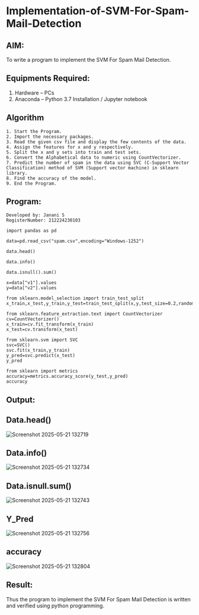 # Implementation-of-SVM-For-Spam-Mail-Detection

## AIM:
To write a program to implement the SVM For Spam Mail Detection.

## Equipments Required:
1. Hardware – PCs
2. Anaconda – Python 3.7 Installation / Jupyter notebook

## Algorithm
```
1. Start the Program.
2. Import the necessary packages.
3. Read the given csv file and display the few contents of the data.
4. Assign the features for x and y respectively.
5. Split the x and y sets into train and test sets.
6. Convert the Alphabetical data to numeric using CountVectorizer.
7. Predict the number of spam in the data using SVC (C-Support Vector Classification) method of SVM (Support vector machine) in sklearn library.
8. Find the accuracy of the model.
9. End the Program.
```
## Program:
```
Developed by: Janani S
RegisterNumber: 212224230103
```
```
import pandas as pd

data=pd.read_csv("spam.csv",encoding="Windows-1252")

data.head()

data.info()

data.isnull().sum()

x=data["v1"].values
y=data["v2"].values

from sklearn.model_selection import train_test_split
x_train,x_test,y_train,y_test=train_test_split(x,y,test_size=0.2,random_state=0)

from sklearn.feature_extraction.text import CountVectorizer
cv=CountVectorizer()
x_train=cv.fit_transform(x_train)
x_test=cv.transform(x_test)

from sklearn.svm import SVC
svc=SVC()
svc.fit(x_train,y_train)
y_pred=svc.predict(x_test)
y_pred

from sklearn import metrics
accuracy=metrics.accuracy_score(y_test,y_pred)
accuracy
```

## Output:
## Data.head()
![Screenshot 2025-05-21 132719](https://github.com/user-attachments/assets/8b15b9b4-83a2-43af-9b65-be330c7bbaf5)
## Data.info()
![Screenshot 2025-05-21 132734](https://github.com/user-attachments/assets/6bec8bca-5286-4c5b-a01a-d38024bdd5a9)
## Data.isnull.sum()
![Screenshot 2025-05-21 132743](https://github.com/user-attachments/assets/02eb23b0-e649-4e58-8d79-0aabf167e84f)
## Y_Pred
![Screenshot 2025-05-21 132756](https://github.com/user-attachments/assets/e2462f1f-e840-4468-b9b8-2c91aaf91eea)
## accuracy
![Screenshot 2025-05-21 132804](https://github.com/user-attachments/assets/0b081d35-4bf2-456a-9ee0-52191a648c44)



## Result:
Thus the program to implement the SVM For Spam Mail Detection is written and verified using python programming.
